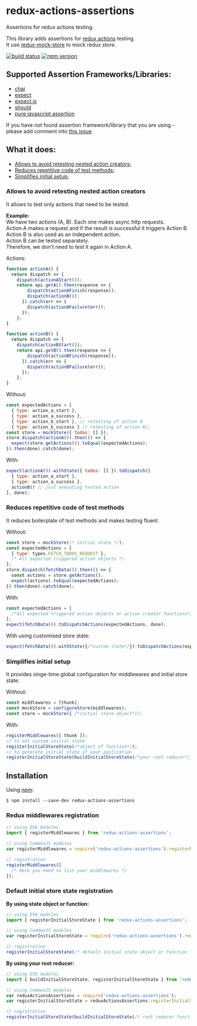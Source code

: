 # redux-actions-assertions 
Assertions for redux actions testing.

This library adds assertions for [redux actions](http://redux.js.org/docs/advanced/AsyncActions.html) testing.  
It use [redux-mock-store](https://github.com/arnaudbenard/redux-mock-store) to mock redux store.

[![build status](https://img.shields.io/travis/dmitry-zaets/redux-actions-assertions/master.svg?style=flat-square)](https://travis-ci.org/dmitry-zaets/redux-actions-assertions)
[![npm version](https://img.shields.io/npm/v/redux-actions-assertions.svg?style=flat-square)](https://www.npmjs.com/package/redux-actions-assertions)

## Supported Assertion Frameworks/Libraries:
- [chai](http://dmitry.js.org/redux-actions-assertions/chai.html)
- [expect](http://dmitry.js.org/redux-actions-assertions/expect.html)
- [expect.js](http://dmitry.js.org/redux-actions-assertions/expectjs.html)
- [should](http://dmitry.js.org/redux-actions-assertions/should.html)
- [pure javascript assertion](http://dmitry.js.org/redux-actions-assertions/javascript.html)

If you have not found assertion framework/library that you are using - please add comment into [this issue](https://github.com/dmitry-zaets/redux-actions-assertions/issues/3).

## What it does:
- [Allows to avoid retesting nested action creators](#allows-to-avoid-retesting-nested-action-creators);
- [Reduces repetitive code of test methods](#reduces-repetitive-code-of-test-methods);
- [Simplifies initial setup](#simplifies-initial-setup);

### Allows to avoid retesting nested action creators
It allows to test only actions that need to be tested.

**Example:**  
We have two actions (A, B). Each one makes async http requests.  
Action A makes a request and if the result is successful it triggers Action B.  
Action B is also used as an independent action.  
Action B can be tested separately.  
Therefore, we don't need to test it again in Action A.  

Actions:
```javascript
function actionA() {
  return dispatch => {
    dispatch(actionAStart());
    return api.getA().then(response => {
        dispatch(actionAFinish(response));
        dispatch(actionB());
      }).catch(err => {
        dispatch(actionAFailure(err));
      });
    };
}

function actionB() {
  return dispatch => {
    dispatch(actionBStart());
    return api.getB().then(response => {
        dispatch(actionBFinish(response));
      }).catch(err => {
        dispatch(actionBFailure(err));
      });
    };
}
```

Without:
```javascript
const expectedActions = [
  { type: action_a_start },
  { type: action_a_success },   
  { type: action_b_start }, // retesting of action B
  { type: action_b_success } // retesting of action B];
const store = mockStore({ todos: [] });
store.dispatch(actionA()).then(() => {
  expect(store.getActions()).toEqual(expectedActions);
}).then(done).catch(done);
```

With:
```javascript
expect(actionA()).withState({ todos: [] }).toDispatch([
  { type: action_a_start },
  { type: action_a_success },
  actionB() // just executing tested action
], done);
```

### Reduces repetitive code of test methods
It reduces boilerplate of test methods and makes testing fluent.

Without:
```javascript
const store = mockStore(/* initial state */);
const expectedActions = [
  { type: types.FETCH_TODOS_REQUEST },
  /* All expected triggered action objects */
];
store.dispatch(fetchData()).then(() => {
  const actions = store.getActions();
  expect(actions).toEqual(expectedActions);
}).then(done).catch(done);
```

With:
```javascript
const expectedActions = [
  /*All expected triggered action objects or action creator functions*/
];
expect(fetchData()).toDispatchActions(expectedActions, done);
```

With using customised store state:
```javascript
expect(fetchData()).withState({/*custom state*/}).toDispatchActions(expectedActions, done);
```

### Simplifies initial setup
It provides singe-time global configuration for middlewares and initial store state.

Without:
```javascript
const middlewares = [thunk];
const mockStore = configureStore(middlewares);
const store = mockStore({ /*initial store object*});
```
With:
```javascript
registerMiddlewares([ thunk ]);
// to set custom initial state 
registerInitialStoreState(/*object of function*/);
// to generate initial state of your application
registerInitialStoreState(buildInitialStoreState(/*your root reducer*/));
```

## Installation

Using [npm](https://www.npmjs.org/):

    $ npm install --save-dev redux-actions-assertions

### Redux middlewares registration

```js
// using ES6 modules
import { registerMiddlewares } from 'redux-actions-assertions';

// using CommonJS modules
var registerMiddlewares = require('redux-actions-assertions').registerMiddlewares;

// registration
registerMiddlewares([
  /* Here you need to list your middlewares */
]);
```

### Default initial store state registration

**By using state object or function:**
```js
// using ES6 modules
import { registerInitialStoreState } from 'redux-actions-assertions';

// using CommonJS modules
var registerInitialStoreState = require('redux-actions-assertions').registerInitialStoreState;

// registration
registerInitialStoreState(/* default initial state object or function */);
```
**By using your root reducer:**
```js
// using ES6 modules
import { buildInitialStoreState, registerInitialStoreState } from 'redux-actions-assertions';

// using CommonJS modules
var reduxActionsAssertions = require('redux-actions-assertions');
var registerInitialStoreState = reduxActionsAssertions.registerInitialStoreState;

// registration
registerInitialStoreState(buildInitialStoreState(/* root reducer function */));
```